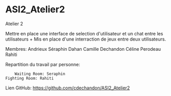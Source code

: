 # ASI2_Atelier2

Atelier 2

Mettre en place une interface de selection d'utilisateur et un chat entre les utilisateurs +
Mis en place d'une interraction de jeux entre deux utilisateurs.

Membres: Andrieux Séraphin
         Dahan Camille
         Dechandon Céline
         Perodeau Rahiti
         
Repartition du travail par personne:

        Waiting Room: Seraphin
	Fighting Room: Rahiti
        
Lien GitHub: https://github.com/cdechandon/ASI2_Atelier2

